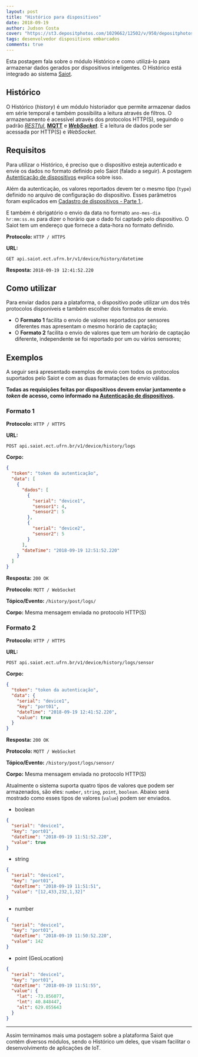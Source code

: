 ```yaml
---
layout: post
title: "Histórico para dispositivos"
date: 2018-09-19
author: Judson Costa
cover: "https://st3.depositphotos.com/1029662/12502/v/950/depositphotos_125021734-stock-illustration-businessman-climbing-up-on-a.jpg"
tags: desenvolvedor dispositivos embarcados
comments: true
---
```


Esta postagem fala sobre o módulo Histórico e como utilizá-lo para armazenar dados gerados por dispositivos inteligentes. O Histórico está integrado ao sistema [Saiot](https://saiot.ect.ufrn.br).

## Histórico

O Histórico (_history_) é um módulo historiador que permite armazenar dados em série temporal e também possibilita a leitura através de filtros. O armazenamento é acessível através dos protocolos HTTP(S), seguindo o padrão [_RESTful_](https://becode.com.br/o-que-e-api-rest-e-restful/), [**MQTT**](https://www.ibm.com/developerworks/br/library/iot-mqtt-why-good-for-iot/index.html) e [**_WebSocket_**](https://developer.mozilla.org/pt-BR/docs/WebSockets). E a leitura de dados pode ser acessada por HTTP(S) e _WebSocket_.

## Requisitos

Para utilizar o Histórico, é preciso que o dispositivo esteja autenticado e envie os dados no formato definido pelo Saiot (falado a seguir). A postagem [Autenticação de dispositivos](/blog/2018/09/15/autenticacao-dispositivo.html) explica sobre isso.

Além da autenticação, os valores reportados devem ter o mesmo tipo (`type`) definido no arquivo de configuração do dispositivo. Esses parâmetros foram explicados em [Cadastro de dispositivos - Parte 1
](/blog/2018/09/16/cadastro-dispositivo-parte-1.html).

E também é obrigatório o envio da data no formato `ano-mes-dia hr:mm:ss.ms` para dizer o horário que o dado foi captado pelo dispositivo. O Saiot tem um endereço que fornece a data-hora no formato definido.

**Protocolo:** `HTTP / HTTPS`

**URL:**

`GET api.saiot.ect.ufrn.br/v1/device/history/datetime`

**Resposta:** `2018-09-19 12:41:52.220`

## Como utilizar

Para enviar dados para a plataforma, o dispositivo pode utilizar um dos três protocolos disponíveis e também escolher dois formatos de envio.

- O **Formato 1** facilita o envio de valores reportados por sensores diferentes mas apresentam o mesmo horário de captação;
- O **Formato 2** facilita o envio de valores que tem um horário de captação diferente, independente se foi reportado por um ou vários sensores;

## Exemplos

A seguir será apresentado exemplos de envio com todos os protocolos suportados pelo Saiot e com as duas formatações de envio válidas.

**Todas as requisições feitas por dispositivos devem enviar juntamente o *token* de acesso, como informado na [Autenticação de dispositivos](/blog/2018/09/15/autenticacao-dispositivo.html).**

### Formato 1

**Protocolo:** `HTTP / HTTPS`

**URL:** 

`POST api.saiot.ect.ufrn.br/v1/device/history/logs`

**Corpo:**

```json
{
  "token": "token da autenticação",
  "data": [
    {
      "dados": [
        {
          "serial": "device1",
          "sensor1": 4,
          "sensor2": 5
        },
        {
          "serial": "device2",
          "sensor2": 5
        }
      ],
      "dateTime": "2018-09-19 12:51:52.220"
    }
  ]
}
```

**Resposta:** `200 OK`

**Protocolo:** `MQTT / WebSocket`

**Tópico/Evento:** `/history/post/logs/`

**Corpo:** Mesma mensagem enviada no protocolo HTTP(S)

### Formato 2

**Protocolo:** `HTTP / HTTPS`

**URL:**

`POST api.saiot.ect.ufrn.br/v1/device/history/logs/sensor`

**Corpo:**

```json
{
  "token": "token da autenticação",
  "data": {
    "serial": "device1",
    "key": "port01",
    "dateTime": "2018-09-19 12:41:52.220",
    "value": true
  }
}
```

**Resposta:** `200 OK`

**Protocolo:** `MQTT / WebSocket`

**Tópico/Evento:** `/history/post/logs/sensor/`

**Corpo:** Mesma mensagem enviada no protocolo HTTP(S)

Atualmente o sistema suporta quatro tipos de valores que podem ser armazenados, são eles: `number`, `string`, `point`, `boolean`. Abaixo será mostrado como esses tipos de valores (`value`) podem ser enviados.

- boolean

```json
{
  "serial": "device1",
  "key": "port01",
  "dateTime": "2018-09-19 11:51:52.220",
  "value": true
}
```

- string

```json
{
  "serial": "device1",
  "key": "port01",
  "dateTime": "2018-09-19 11:51:51",
  "value": "[12,433,232,1,32]"
}
```

- number

```json
{
  "serial": "device1",
  "key": "port01",
  "dateTime": "2018-09-19 11:50:52.220",
  "value": 142
}
```

- point (GeoLocation)

```json
{
  "serial": "device1",
  "key": "port01",
  "dateTime": "2018-09-19 11:51:55",
  "value": {
    "lat": -73.856077,
    "lnt": 40.848447,
    "alt": 629.055643
  }
}

```

<hr>

Assim terminamos mais uma postagem sobre a plataforma Saiot que contém diversos módulos, sendo o Histórico um deles, que visam facilitar o desenvolvimento de aplicações de IoT.
